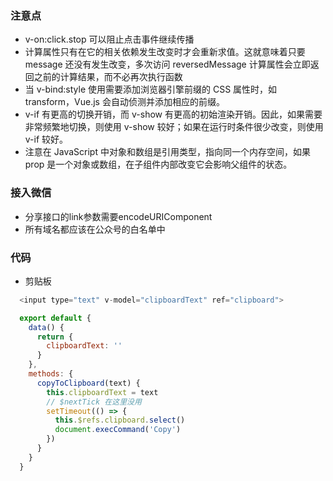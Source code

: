 ### 注意点
* v-on:click.stop 可以阻止点击事件继续传播
* 计算属性只有在它的相关依赖发生改变时才会重新求值。这就意味着只要 message 还没有发生改变，多次访问 reversedMessage 计算属性会立即返回之前的计算结果，而不必再次执行函数
* 当 v-bind:style 使用需要添加浏览器引擎前缀的 CSS 属性时，如 transform，Vue.js 会自动侦测并添加相应的前缀。
* v-if 有更高的切换开销，而 v-show 有更高的初始渲染开销。因此，如果需要非常频繁地切换，则使用 v-show 较好；如果在运行时条件很少改变，则使用 v-if 较好。
* 注意在 JavaScript 中对象和数组是引用类型，指向同一个内存空间，如果 prop 是一个对象或数组，在子组件内部改变它会影响父组件的状态。

### 接入微信
* 分享接口的link参数需要encodeURIComponent
* 所有域名都应该在公众号的白名单中

### 代码
* 剪贴板

```javascript
  <input type="text" v-model="clipboardText" ref="clipboard">

  export default {
    data() {
      return {
        clipboardText: ''
      }
    },
    methods: {
      copyToClipboard(text) {
        this.clipboardText = text
        // $nextTick 在这里没用
        setTimeout(() => {
          this.$refs.clipboard.select()
          document.execCommand('Copy')
        })
      }
    }
  }
```
